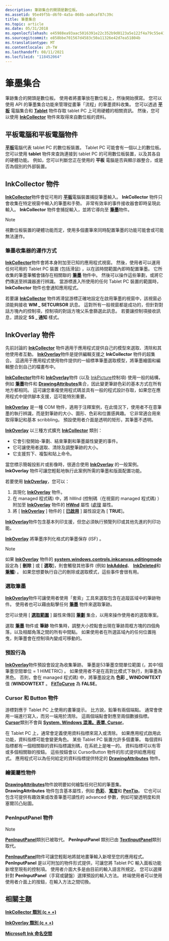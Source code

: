 ```yaml
---
description: 筆跡集合的開頭是數位板。
ms.assetid: 95e49f5b-d6f0-4a5a-868b-aa0caf87c39c
title: 筆墨集合
ms.topic: article
ms.date: 05/31/2018
ms.openlocfilehash: e45988ea93aac5016391e22c352b9d0123a5e122f4a79c55e41e06834ed040e0
ms.sourcegitcommit: e858bbe701567d4583c50a11326e42d7ea51804b
ms.translationtype: MT
ms.contentlocale: zh-TW
ms.lasthandoff: 08/11/2021
ms.locfileid: "118452064"
---
```

# <a name="ink-collection"></a>筆墨集合

筆跡集合的開頭是數位板。 使用者將畫筆放在數位板上，然後開始撰寫。 您可以使用 API 的筆墨集合功能來管理從畫筆「流程」的筆墨資料收集。 您可以透過 [**平板**](/windows/desktop/api/msinkaut/nf-msinkaut-iinktablets-item) 電腦集合和 [**Tablet**](/windows/desktop/api/msinkaut/nn-msinkaut-iinktablet) 物件存取 tablet PC 上可用硬體的相關資訊。 然後，您可以使用 [**InkCollector**](inkcollector-class.md) 物件來取得來自數位板的資料。

## <a name="tablets-and-the-tablet-object"></a>平板電腦和平板電腦物件

[**平板**](/windows/desktop/api/msinkaut/nn-msinkaut-iinktablet)電腦代表 tablet PC 的數位板裝置。 Tablet PC 可能會有一個以上的數位板。 您可以使用 **tablet** 物件來查詢連接到 tablet PC 的可用數位板裝置，以及其各自的硬體功能。 例如，您可以判斷您正在使用的 **平板** 電腦是否與顯示器整合，或是否為個別的外部裝置。

## <a name="inkcollector-object"></a>InkCollector 物件

[**InkCollector**](inkcollector-class.md)物件會從可用的 [**平板**](/windows/desktop/api/msinkaut/nn-msinkaut-iinktablet)電腦裝置捕捉筆墨輸入。 **InkCollector** 物件只會收集在特定視窗中輸入的筆墨和手勢。 非常有效率的事件接收器會即時呈現此輸入。 **InkCollector** 物件會捕捉輸入，並將它導向至 [**筆墨**](inkdisp-class.md)物件。

> [!Note]  
> 視數位板裝置的硬體功能而定，使用多個畫筆來同時配置筆墨的功能可能會或可能無法運作。

 

### <a name="how-the-ink-collector-works"></a>筆墨收集器的運作方式

[**InkCollector**](inkcollector-class.md)物件會將本身附加至已知的應用程式視窗。 然後，使用者可以運用任何可用的 Tablet PC 裝置 (包括滑鼠) ，以在該時間範圍內即時配置筆墨。 它所收集的筆墨筆觸會儲存在相關聯的 [**筆墨**](inkdisp-class.md) 物件中。 然後可以操作這些筆劃，或將它們傳送至辨識器進行辨識。 當游標進入所使用的任何 Tablet PC 裝置的範圍時， **InkCollector** 物件也會通知應用程式。

若要讓 [**InkCollector**](inkcollector-class.md) 物件將滑鼠游標正確地設定在啟用筆墨的視窗中，該視窗必須能夠接收 **WM \_ SETCURSOR** 訊息。 這對所有一般視窗都是成功的，但針對對話方塊內的控制項，控制項的對話方塊父系會篩選此訊息。 若要讓控制項接收訊息，請設定 **SS \_ 通知** 樣式。

## <a name="inkoverlay-object"></a>InkOverlay 物件

先前討論的 [**InkCollector**](inkcollector-class.md) 物件適用于應用程式提供自己的模型來選取、清除和其他使用者互動。 [**InkOverlay**](inkoverlay-class.md)物件是提供編輯支援之 **InkCollector** 物件的超集合。 這適用于應用程式使用物件提供的一組標準筆墨選取模型，將筆墨繪圖和編輯整合到自己的檔畫布中。

[**InkCollector**](inkcollector-class.md)物件和 [**InkOverlay**](inkoverlay-class.md)物件 (以及 [InkPicture](inkpicture-control.md)控制項) 使用一般的結構，例如 [**筆墨**](inkdisp-class.md)物件和 [**DrawingAttributes**](inkdrawingattributes-class.md)集合，因此變更筆跡色彩的基本方式在所有地方都相同。 這可讓您重複使用程式碼並具有一般的程式設計存取，如果您在應用程式中提供腳本支援，這可能特別重要。

[**InkOverlay**](inkoverlay-class.md) 是一種 COM 物件，適用于注釋案例，在此情況下，使用者不在意筆墨的執行辨識，而是對筆跡的大小、圖形、色彩和位置感興趣。 它非常適合用來取得筆記和基本 scribbling。 預設使用者介面是透明的矩形，其筆墨不透明。

[**InkOverlay**](inkoverlay-class.md) 以三種方式擴充 [**InkCollector**](inkcollector-class.md) 類別：

-   它會引發開始-筆劃、結束筆劃和筆墨屬性變更的事件。
-   它可讓使用者選取、清除及調整筆跡的大小。
-   它支援剪下、複製和貼上命令。

當您標示簡報投影片或影像時，很適合使用 [**InkOverlay**](inkoverlay-class.md) 的一般案例。 **InkOverlay** 物件可讓您輕鬆地執行此案例所需的筆墨和版面配置功能。

若要使用 [**InkOverlay**](inkoverlay-class.md)，您可以：

1.  具現化 [**InkOverlay**](inkoverlay-class.md) 物件。
2.  在 managed 程式碼) 中，將 hWnd (控制碼（在視窗的 managed 程式碼) ）附加至 [**InkOverlay**](inkoverlay-class.md) 物件的 [**HWnd**](/windows/desktop/api/msinkaut/nf-msinkaut-iinkoverlay-get_hwnd) 屬性 ([處理](/previous-versions/ms582171(v=vs.100)) 屬性。
3.  將 [ [**InkOverlay**](inkoverlay-class.md) ] 物件的 [ [**已啟用**](/windows/desktop/api/msinkaut/nf-msinkaut-iinkoverlay-get_enabled) ] 屬性設定為 [ **TRUE**]。

[**InkOverlay**](inkoverlay-class.md)物件包含基本列印支援，但您必須執行預覽列印或其他先進的列印功能。

[**InkOverlay**](inkoverlay-class.md) 將筆墨序列化格式的筆墨保存 (ISF) 。

> [!Note]  
> 如果 [**InkOverlay**](inkoverlay-class.md) 物件的 [**system.windows.controls.inkcanvas.editingmode**](/windows/desktop/api/msinkaut/nf-msinkaut-iinkoverlay-get_editingmode) 設定為 [ **刪除** ] 或 [ **選取**]，則會觸發其他事件 (例如 [**InkAdded**](inkdisp-inkadded.md)、 [**InkDeleted**](inkdisp-inkdeleted.md)和 [**筆觸**](inkoverlay-stroke.md)) 。 如果您想要執行自己的刪除或選取模式，這些事件會很有用。

 

### <a name="selecting-ink"></a>選取筆墨

[**InkOverlay**](inkoverlay-class.md)物件可讓使用者使用「套索」工具來選取包含在追蹤區域中的筆跡物件。 使用者也可以藉由點擊任何 [**筆墨**](inkdisp-class.md) 物件來選取筆跡。

您可以使用 [ [**選取範圍**](/windows/desktop/api/msinkaut/nf-msinkaut-iinkoverlay-get_selection) ] 屬性來傳回 [**筆劃**](/previous-versions/windows/desktop/legacy/ms703293(v=vs.85)) 集合，以用來操作使用者的選取專案。

選取 [**筆墨**](inkdisp-class.md) 物件或 **筆跡** 物件集時，調整大小控點會出現在筆跡周框方塊的四個角落，以及相鄰角落之間的所有中間點。 如果使用者在所選區域內的任何位置拖曳，則筆墨會在控制項內變成可移動的。

### <a name="default-behavior"></a>預設行為

[**InkOverlay**](inkoverlay-class.md)物件預設會設定為收集筆跡。 筆墨是53筆墨空間單位範圍 (，其中1個筆墨空間單位 = 1 HIMETRIC) 。 如果使用者不是在高對比模式下執行，則筆墨為黑色。 否則，會在 managed 程式碼) 中，將筆墨設定為 **色彩 \_ WINDOWTEXT** 值 (**WINDOWTEXT** 。 [**FitToCurve**](/windows/desktop/api/msinkaut/nf-msinkaut-iinkdrawingattributes-get_fittocurve) 為 **FALSE**。

### <a name="cursor-and-button-objects"></a>Cursor 和 Button 物件

游標對應于 Tablet PC 上使用的畫筆提示。 比方說，鉛筆有兩個端點。 通常會使用一端進行寫入，而另一端用於清除。 這兩個端點會對應至兩個數據指標。 [**Cursor**](/windows/desktop/api/msinkaut/nn-msinkaut-iinkcursor)類別不會與 [**System. Windows 混淆。表單. Cursor**](/dotnet/api/system.windows.forms.cursor?view=netcore-3.1)。

在 Tablet PC 上，通常會定義使用資料指標來寫入或清除。 如果應用程式啟用此功能，資料指標可能會變更角色。 某些 Tablet PC 裝置允許多個畫筆。 每個資料指標都有一個相關聯的資料指標識別碼，在系統上是唯一的。 資料指標可以有零或多個相關聯的按鈕。 這些按鈕會以 CursorButton 物件的形式提供給應用程式。 應用程式可以為任何給定的資料指標提供特定的 [**DrawingAttributes**](inkdrawingattributes-class.md) 物件。

### <a name="drawing-attributes-object"></a>繪圖屬性物件

[**DrawingAttributes**](inkdrawingattributes-class.md)物件說明要如何繪製任何已知的筆墨集。 **DrawingAttributes** 物件包含基本屬性，例如 [**色彩**](/windows/desktop/api/msinkaut/nf-msinkaut-iinkdrawingattributes-get_color)、[**寬度**](/windows/desktop/api/msinkaut/nf-msinkaut-iinkdrawingattributes-get_width)和 [**PenTip**](/windows/desktop/api/msinkaut/nf-msinkaut-iinkdrawingattributes-get_pentip)。 它也可以包含可提供有趣效果或改善筆墨可讀性的 advanced 參數，例如可變透明度和貝塞爾凹凸貼圖。

### <a name="peninputpanel-object"></a>PenInputPanel 物件

> [!Note]  
> [**PenInputPanel**](peninputpanel-class.md)類別已被取代。 **PenInputPanel** 類別已由 [**TextInputPanel**](/windows/desktop/api/peninputpanel/nn-peninputpanel-itextinputpanel)類別取代。

 

[**PenInputPanel**](peninputpanel-class.md)物件可讓您輕鬆地將就地畫筆輸入新增至您的應用程式。 **PenInputPanel** 是以可附加的物件形式提供，可讓您將 Tablet PC 輸入面板功能新增至現有的控制項。 使用者介面大多是由目前的輸入語言所規定。 您可以選擇針對 **PenInputPanel**（手寫或鍵盤）選擇預設的輸入方法。 終端使用者可以使用使用者介面上的按鈕，在輸入方法之間切換。

## <a name="related-topics"></a>相關主題

<dl> <dt>

[**InkCollector 類別 (c + +)**](inkcollector-class.md)
</dt> <dt>

[**InkOverlay 類別 (c + +)**](inkoverlay-class.md)
</dt> <dt>

[**Microsoft Ink 命名空間**](/previous-versions/dotnet/netframework-3.5/ms581553(v=vs.90))
</dt> </dl>

 

 
